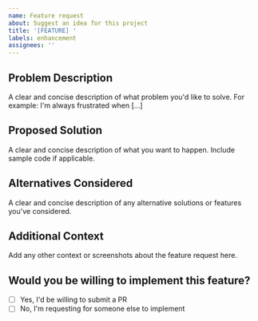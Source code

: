 ```yaml
---
name: Feature request
about: Suggest an idea for this project
title: '[FEATURE] '
labels: enhancement
assignees: ''
---
```


## Problem Description
A clear and concise description of what problem you'd like to solve. For example: I'm always frustrated when [...]

## Proposed Solution
A clear and concise description of what you want to happen. Include sample code if applicable.

## Alternatives Considered
A clear and concise description of any alternative solutions or features you've considered.

## Additional Context
Add any other context or screenshots about the feature request here.

## Would you be willing to implement this feature?
- [ ] Yes, I'd be willing to submit a PR
- [ ] No, I'm requesting for someone else to implement